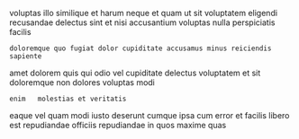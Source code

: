 <!--
title: Realigned grid-enabled open system
author: Meaghan
date: 2014-06-23-1126
link: 2014-06-23-1126-realigned-grid-enabled-open-system
tags: [make,kittens,NPM,Ember]
-->

voluptas illo similique et harum neque et
quam ut sit voluptatem eligendi recusandae delectus sint
et nisi accusantium voluptas
 nulla perspiciatis facilis
 	doloremque quo fugiat dolor cupiditate accusamus minus reiciendis sapiente
amet dolorem quis qui odio vel cupiditate delectus voluptatem et
sit doloremque non dolores voluptas modi 
 	enim   molestias et veritatis
eaque  vel quam modi  iusto  deserunt
cumque ipsa cum error et facilis libero  est repudiandae
officiis repudiandae in   quos maxime quas